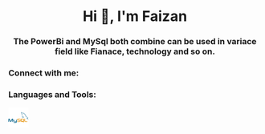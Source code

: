 <h1 align="center">Hi 👋, I'm Faizan</h1>
<h3 align="center">The PowerBi and MySql both combine can be used in variace field like Fianace, technology and so on.</h3>

<h3 align="left">Connect with me:</h3>
<p align="left">
</p>

<h3 align="left">Languages and Tools:</h3>
<p align="left"> <a href="https://www.mysql.com/" target="_blank" rel="noreferrer"> <img src="https://raw.githubusercontent.com/devicons/devicon/master/icons/mysql/mysql-original-wordmark.svg" alt="mysql" width="40" height="40"/> </a> </p>
